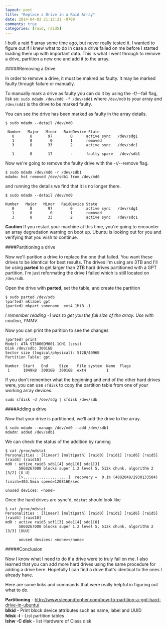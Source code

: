 ```yaml
---
layout: post
title: "Replace a Drive in a Raid Array"
date: 2014-04-03 21:12:21 -0700
comments: true
categories: [raid, raid5]
---
```



I built a raid 5 array some time ago, but never really tested it.  I wanted to figure out if I knew what to do in case a drive failed on me before I started loading them up with important data.  This is what I went through to remove a drive, partition a new one and add it to the array.

#####Removing a Drive

In order to remove a drive, it must be makred as faulty.  It may be marked faulty through failure or manually.

To manually mark a drive as faulty you can do it by using the -f/--fail flag, lisk so: `sudo mdadm /dev/md0 -f /dev/sdd1` where `/dev/md0` is your array and `/dev/sdd1` is the drive to be marked faulty.

You can see the drive has been marked as faulty in the array details.

    $ sudo mdadm --detail /dev/md0
    
     Number   Major   Minor   RaidDevice State
       0       8       97        0      active sync   /dev/sdg1
       1       0        0        1      removed
       3       8       33        2      active sync   /dev/sdc1

       1       8       17        -      faulty spare   /dev/sdb1

<!-- more -->
Now we're going to remove the faulty drive with the -r/--remove flag.

    $ sudo mdadm /dev/md0 -r /dev/sdb1
    mdadm: hot removed /dev/sdb1 from /dev/md0

and running the details we find that it is no longer there.

    $ sudo mdadm --detail /dev/md0

    Number   Major   Minor   RaidDevice State
       0       8       97        0      active sync   /dev/sdg1
       1       0        0        1      removed
       3       8       33        2      active sync   /dev/sdc1

**Caution** If you restart your machine at this time, you're going to encounter an array degredation warning on boot up.  Ubuntu is looking out for you and verifying that you wish to continue.

####Partitioning a drive

Now we'll parition a drive to replace the one that failed.  You want these drives to be identical for best results.  The drives I'm using are 3TB and I'll be using **parted** to get larger than 2TB hard drives partitioned with a GPT partition.  I'm just reformating the drive I failed which is still located on `/dev/sdb`.

Open the drive with **parted**, set the table, and create the partition


    $ sudo parted /dev/sdb
    (parted) mklabel gpt
    (parted) mkpart somename  ext4 1MiB -1

*I remember reading -1 was to get you the full size of the array.  Use with caution, YMMV.*

Now you can print the parition to see the changes

    (parted) print
    Model: ATA ST3000DM001-1CH1 (scsi)
    Disk /dev/sdb: 3001GB
    Sector size (logical/physical): 512B/4096B
    Partition Table: gpt
    
    Number  Start   End     Size    File system  Name  Flags
     1      1049kB  3001GB  3001GB  ext4         1

If you don't remember what the beginning and end of the other hard drives were, you can use `sfdisk` to copy the partition table from one of your working array devices.

    sudo sfdisk -d /dev/sdg | sfdisk /dev/sdb

####Adding a drive

Now that your drive is partitioned, we'll add the drive to the array.

    $ sudo mdadm --manage /dev/md0 --add /dev/sdb1
    mdadm: added /dev/sdb1

We can check the status of the addition by running

    $ cat /proc/mdstat
    Personalities : [linear] [multipath] [raid0] [raid1] [raid6] [raid5] [raid4] [raid10]
    md0 : active raid5 sdb1[4] sdg1[0] sdc1[3]
          5860267008 blocks super 1.2 level 5, 512k chunk, algorithm 2 [3/2] [U_U]
          [>....................]  recovery =  0.1% (4802048/2930133504) finish=403.5min speed=120816K/sec
    
    unused devices: <none>

Once the hard drives are sync'd, `mdstat` should look like

    $ cat /proc/mdstat
    Personalities : [linear] [multipath] [raid0] [raid1] [raid6] [raid5] [raid4] [raid10]
    md0 : active raid5 sdf1[3] sde1[4] sdd1[0]
          5860267008 blocks super 1.2 level 5, 512k chunk, algorithm 2 [3/3] [UUU]
    
          unused devices: <none></none>

#####Conclusion

Now I know what I need to do if a drive were to truly fail on me.  I also learned that you can add more hard drives using the same procedure for adding a drive here. Hopefully I can find a drive that's identical to the ones I already have.

Here are some links and commands that were really helpful in figuring out what to do.

**Partitioning** - http://www.sleeandtopher.com/how-to-partition-a-gpt-hard-drive-in-ubuntu/  
**blkid** - Print block device attributes such as name, label and UUID  
**fdisk -l** - List partition tables  
**lshw -C disk** - list Hardware of Class disk  

